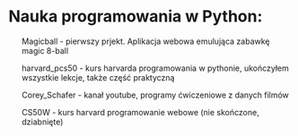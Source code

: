 <h1> Nauka programowania w Python: </h1>
<ul> Magicball - pierwszy prjekt. Aplikacja webowa emulująca zabawkę magic 8-ball </ul>
<ul> harvard_pcs50 - kurs harvarda programowania w pythonie, ukończyłem wszystkie lekcje, także część praktyczną</ul>
<ul> Corey_Schafer - kanał youtube, programy ćwiczeniowe z danych filmów </ul>
<ul> CS50W - kurs harvard programowanie webowe (nie skończone, dziabnięte) </ul>


